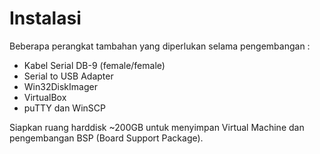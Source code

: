 # Instalasi

Beberapa perangkat tambahan yang diperlukan selama pengembangan :

+ Kabel Serial DB-9 (female/female)
+ Serial to USB Adapter
+ Win32DiskImager
+ VirtualBox
+ puTTY dan WinSCP

Siapkan ruang harddisk ~200GB untuk menyimpan Virtual Machine dan pengembangan BSP (Board Support Package).